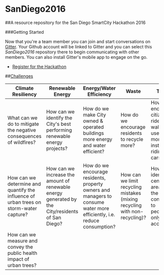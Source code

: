 # SanDiego2016
##A resource repository for the San Diego SmartCity Hackathon 2016

###Getting Started



Now that you're a team member you can join and start conversations on [Gitter](https://gitter.im/). Your Github account will be linked to Gitter and you can select this _SanDiego2016_ repository there to begin communicating with other members. You can also install Gitter's mobile app to engage on the go.

* [Register for the Hackathon](http://bit.ly/SD2016Application)

##[Challenges](http://bit.ly/SD2016Challenges)

| Climate Resiliency | Renewable Energy | Energy/Water Efficiency | Waste | Transit |
| --- | --- | --- | --- | --- |
| What can we do to mitigate the negative consequences of wildfires? | How can we identify the City's best performing renewable energy projects? | How do we make City owned & operated buildings more energy and water efficient? | How do we encourage residents to recycle more? | How do we encourage citizens to ride bikes, walk and use transit more instead of riding in cars alone? |
| How can we determine and quantify the influence of urban trees on storm-water capture? | How can we increase the amount of renewable energy generated by the City/residents of San Diego? | How do we encourage residents, property owners and managers to consume water more efficiently, i.e. reduce consumption? | How can we limit recycling mistakes (mixing recycling with non-recycling)? |  How do we identify central area(s) in the City for conversion to pedestrian-only access? |
| How can we measure and convey the public health impact of urban trees? | | | | |
